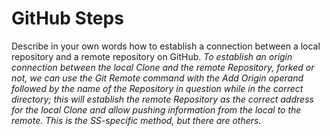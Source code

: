 # GitHub Steps

Describe in your own words how to establish a connection between a local repository and a remote repository on GitHub.
*To establish an origin connection between the local Clone and the remote Repository, forked or not, we can use the Git Remote command with the Add Origin operand followed by the name of the Repository in question while in the correct directory; this will establish the remote Repository as the correct address for the local Clone and allow pushing information from the local to the remote. This is the SS-specific method, but there are others.*